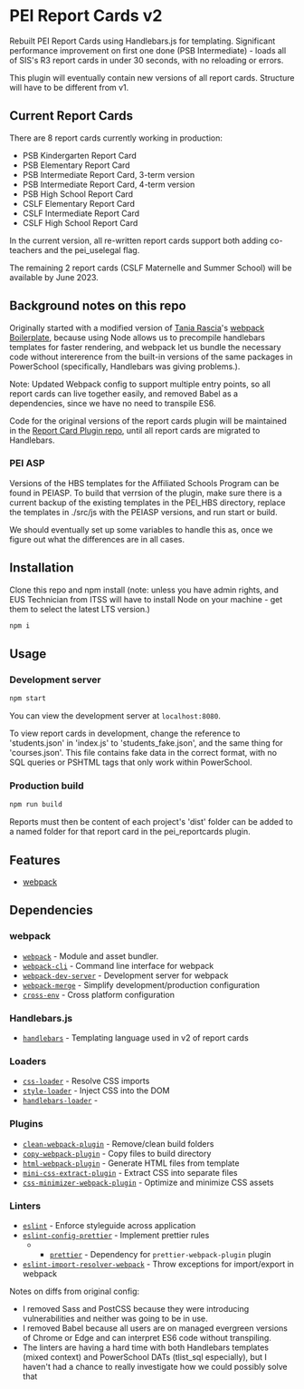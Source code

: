 # PEI Report Cards v2

Rebuilt PEI Report Cards using Handlebars.js for templating. Significant performance improvement on first one done (PSB Intermediate) - loads all of SIS's R3 report cards in under 30 seconds, with no reloading or errors.

This plugin will eventually contain new versions of all report cards. Structure will have to be different from v1.

## Current Report Cards
There are 8 report cards currently working in production:
- PSB Kindergarten Report Card
- PSB Elementary Report Card
- PSB Intermediate Report Card, 3-term version 
- PSB Intermediate Report Card, 4-term version 
- PSB High School Report Card
- CSLF Elementary Report Card
- CSLF Intermediate Report Card 
- CSLF High School Report Card

In the current version, all re-written report cards support both adding co-teachers and the pei_uselegal flag.

The remaining 2 report cards (CSLF Maternelle and Summer School) will be available by June 2023.

## Background notes on this repo

Originally started with a modified version of [Tania Rascia](https://www.taniarascia.com)'s [webpack Boilerplate](https://github.com/taniarascia/webpack-boilerplate), because using Node allows us to precompile handlebars templates for faster rendering, and webpack let us bundle the necessary code without intererence from the built-in versions of the same packages in PowerSchool (specifically, Handlebars was giving problems.). 

Note: Updated Webpack config to support multiple entry points, so all report cards can live together easily, and removed Babel as a dependencies, since we have no need to transpile ES6.

Code for the original versions of the report cards plugin will be maintained in the [Report Card Plugin repo](https://github.com/ubershibs/pei_report_card_plugin), until all report cards are migrated to Handlebars.

### PEI ASP
Versions of the HBS templates for the Affiliated Schools Program can be found in PEIASP. To build that verrsion of the plugin, make sure there is a current backup of the existing templates in the PEI_HBS directory, replace the templates in ./src/js with the PEIASP versions, and run start or build.

We should eventually set up some variables to handle this as, once we figure out what the differences are in all cases. 

## Installation

Clone this repo and npm install (note: unless you have admin rights, and EUS Technician from ITSS will have to install Node on your machine - get them to select the latest LTS version.)

```bash
npm i
```

## Usage

### Development server

```bash
npm start
```

You can view the development server at `localhost:8080`.

To view report cards in development, change the reference to 'students.json' in 'index.js' to 'students_fake.json', and the same thing for 'courses.json'. This file contains fake data in the correct format, with no SQL queries or PSHTML tags that only work within PowerSchool. 

### Production build

```bash
npm run build
```

Reports must then be content of each project's 'dist' folder can be added to a named folder for that report card in the pei_reportcards plugin.

## Features

- [webpack](https://webpack.js.org/)

## Dependencies

### webpack

- [`webpack`](https://github.com/webpack/webpack) - Module and asset bundler.
- [`webpack-cli`](https://github.com/webpack/webpack-cli) - Command line interface for webpack
- [`webpack-dev-server`](https://github.com/webpack/webpack-dev-server) - Development server for webpack
- [`webpack-merge`](https://github.com/survivejs/webpack-merge) - Simplify development/production configuration
- [`cross-env`](https://github.com/kentcdodds/cross-env) - Cross platform configuration

### Handlebars.js
- [`handlebars`](https://www.npmjs.com/package/handlebars) - Templating language used in v2 of report cards

### Loaders

- [`css-loader`](https://webpack.js.org/loaders/css-loader/) - Resolve CSS imports
- [`style-loader`](https://webpack.js.org/loaders/style-loader/) - Inject CSS into the DOM
- [`handlebars-loader`](https://webpack.js.org/loaders/handlebars-loader) -

### Plugins

- [`clean-webpack-plugin`](https://github.com/johnagan/clean-webpack-plugin) - Remove/clean build folders
- [`copy-webpack-plugin`](https://github.com/webpack-contrib/copy-webpack-plugin) - Copy files to build directory
- [`html-webpack-plugin`](https://github.com/jantimon/html-webpack-plugin) - Generate HTML files from template
- [`mini-css-extract-plugin`](https://github.com/webpack-contrib/mini-css-extract-plugin) - Extract CSS into separate files
- [`css-minimizer-webpack-plugin`](https://webpack.js.org/plugins/css-minimizer-webpack-plugin/) - Optimize and minimize CSS assets

### Linters

- [`eslint`](https://github.com/eslint/eslint) - Enforce styleguide across application
- [`eslint-config-prettier`](https://github.com/prettier/eslint-config-prettier) - Implement prettier rules
  - - [`prettier`](https://github.com/prettier/prettier) - Dependency for `prettier-webpack-plugin` plugin
- [`eslint-import-resolver-webpack`](https://github.com/benmosher/eslint-plugin-import/tree/master/resolvers/webpack) - Throw exceptions for import/export in webpack

Notes on diffs from original config: 
- I removed Sass and PostCSS because they were introducing vulnerabilities and neither was going to be in use. 
- I removed Babel because all users are on managed evergreen versions of Chrome or Edge and can interpret ES6 code without transpiling.
- The linters are having a hard time with both Handlebars templates (mixed context) and PowerSchool DATs (tlist_sql especially), but I haven't had a chance to really investigate how we could possibly solve that